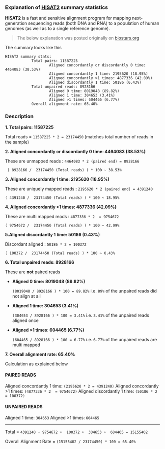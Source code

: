 
### Explanation of [HISAT2](https://ccb.jhu.edu/software/hisat2/index.shtml) summary statistics 

**HISAT2** is a fast and sensitive alignment program for mapping next-generation sequencing reads (both DNA and RNA) to a population of human genomes (as well as to a single reference genome).

> The below explanation was posted originally on [biostars.org](https://www.biostars.org/p/313264/#313355)

The summary looks like this

```
HISAT2 summary stats:
            Total pairs: 11587225
                    Aligned concordantly or discordantly 0 time: 4464083 (38.53%)
                    Aligned concordantly 1 time: 2195620 (18.95%)
                    Aligned concordantly >1 times: 4877336 (42.09%)
                    Aligned discordantly 1 time: 50186 (0.43%)
            Total unpaired reads: 8928166
                    Aligned 0 time: 8019048 (89.82%)
                    Aligned 1 time: 304653 (3.41%)
                    Aligned >1 times: 604465 (6.77%)
            Overall alignment rate: 65.40%
```

### Description


**1. Total pairs: 11587225** 

Total reads = `11587225 * 2 = 23174450` (matches total number of reads in the sample)


**2. Aligned concordantly or discordantly 0 time: 4464083 (38.53%)**

These are unmapped reads :  `4464083 * 2 (paired end) = 8928166`

  

     ( 8928166 /  23174450 (Total reads) ) * 100 ~ 38.53%

**3. Aligned concordantly 1 time: 2195620 (18.95%)**

These are uniquely mapped reads : `2195620 * 2 (paired end) = 4391240`

    ( 4391240 /  23174450 (Total reads) ) * 100 ~ 18.95%

**4. Aligned concordantly >1 times: 4877336 (42.09%)**

These are multi mapped reads : `4877336 * 2  = 9754672`

    ( 9754672 /  23174450 (Total reads) ) * 100 ~ 42.09%

**5.Aligned discordantly 1 time: 50186 (0.43%)**

Discordant aligned : `50186 * 2 = 100372`

    ( 100372 /  23174450 (Total reads) ) * 100 ~ 0.43%

**6. Total unpaired reads: 8928166**

These are **not** paired reads

 - **Aligned 0 time: 8019048 (89.82%)**

    `(8019048 / 8928166 ) * 100 = 89.82%`  i.e. `89%` of the unpaired reads did not align at all

 - **Aligned 1 time: 304653 (3.41%)** 

    `(304653 / 8928166 ) * 100 = 3.41%`  i.e. `3.41%` of the unpaired reads aligned once

 - **Aligned >1 times: 604465 (6.77%)**

    `(604465 / 8928166 ) * 100 = 6.77%`  i.e. `6.77%` of the unpaired reads are multi mapped


**7. Overall alignment rate: 65.40%**

Calculation as explained below

#### PAIRED READS

Aligned concordantly 1 time: `(2195620 * 2 = 4391240)`
Aligned concordantly >1 times: `(4877336 * 2  = 9754672)`
Aligned discordantly 1 time: `(50186 * 2 = 100372)`

#### UNPAIRED READS

Aligned 1 time: `304653`
Aligned >1 times: `604465`

----------

Total = `4391240 + 9754672 +  100372 +  304653 +  604465 = 15155402`
    
Overall Alignment Rate = `(15155402 / 23174450) * 100 = 65.40%`
